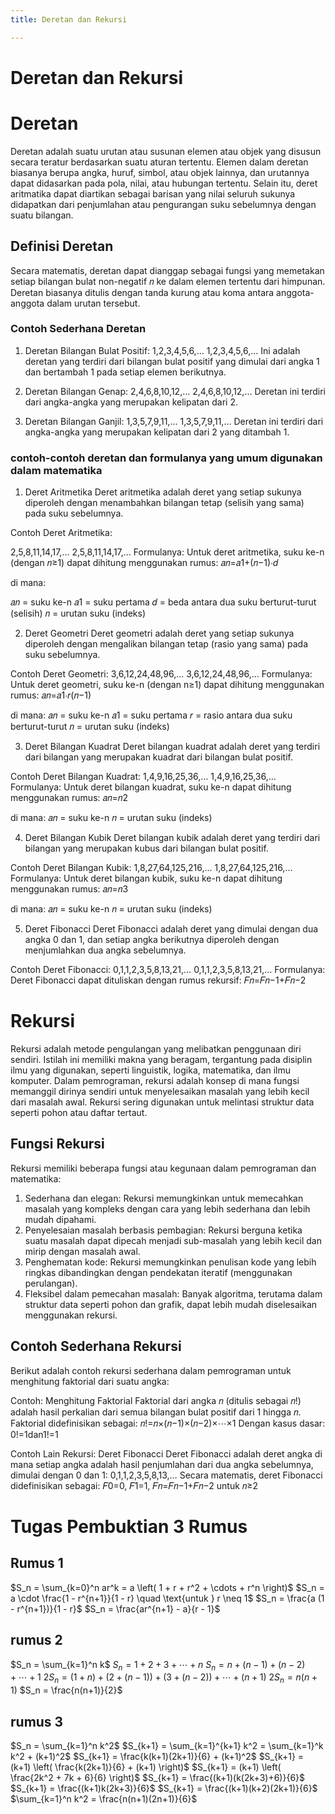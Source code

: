 ```yaml
---
title: Deretan dan Rekursi

---
```


# Deretan dan Rekursi 
# Deretan 
Deretan adalah suatu urutan atau susunan elemen atau objek yang disusun secara teratur berdasarkan suatu aturan tertentu. Elemen dalam deretan biasanya berupa angka, huruf, simbol, atau objek lainnya, dan urutannya dapat didasarkan pada pola, nilai, atau hubungan tertentu. Selain itu, deret aritmatika dapat diartikan sebagai barisan yang nilai seluruh sukunya didapatkan dari penjumlahan atau pengurangan suku sebelumnya dengan suatu bilangan.

## Definisi Deretan 
Secara matematis, deretan dapat dianggap sebagai fungsi yang memetakan setiap bilangan bulat non-negatif 𝑛 ke dalam elemen tertentu dari himpunan. Deretan biasanya ditulis dengan tanda kurung atau koma antara anggota-anggota dalam urutan tersebut.

### Contoh Sederhana Deretan 
1. Deretan Bilangan Bulat Positif:
1,2,3,4,5,6,…
1,2,3,4,5,6,…
Ini adalah deretan yang terdiri dari bilangan bulat positif yang dimulai dari angka 1 dan bertambah 1 pada setiap elemen berikutnya.

2. Deretan Bilangan Genap:
2,4,6,8,10,12,…
2,4,6,8,10,12,…
Deretan ini terdiri dari angka-angka yang merupakan kelipatan dari 2.

2. Deretan Bilangan Ganjil:
1,3,5,7,9,11,…
1,3,5,7,9,11,…
Deretan ini terdiri dari angka-angka yang merupakan kelipatan dari 2 yang ditambah 1.

### contoh-contoh deretan dan formulanya yang umum digunakan dalam matematika

1. Deret Aritmetika
Deret aritmetika adalah deret yang setiap sukunya diperoleh dengan menambahkan bilangan tetap (selisih yang sama) pada suku sebelumnya.

Contoh Deret Aritmetika:

2,5,8,11,14,17,…
2,5,8,11,14,17,…
Formulanya: Untuk deret aritmetika, suku ke-n (dengan 𝑛≥1) dapat dihitung menggunakan rumus:
𝑎𝑛=𝑎1+(𝑛−1)⋅𝑑

di mana:

𝑎𝑛 = suku ke-n
𝑎1 = suku pertama
𝑑 = beda antara dua suku berturut-turut (selisih)
𝑛 = urutan suku (indeks)

2. Deret Geometri
Deret geometri adalah deret yang setiap sukunya diperoleh dengan mengalikan bilangan tetap (rasio yang sama) pada suku sebelumnya.

Contoh Deret Geometri:
3,6,12,24,48,96,…
3,6,12,24,48,96,…
Formulanya: Untuk deret geometri, suku ke-n (dengan n≥1) dapat dihitung menggunakan rumus:
𝑎𝑛=𝑎1⋅𝑟(𝑛−1)
 
di mana:
𝑎𝑛 = suku ke-n
𝑎1 = suku pertama
𝑟 = rasio antara dua suku berturut-turut
𝑛 = urutan suku (indeks)

3. Deret Bilangan Kuadrat
Deret bilangan kuadrat adalah deret yang terdiri dari bilangan yang merupakan kuadrat dari bilangan bulat positif.

Contoh Deret Bilangan Kuadrat:
1,4,9,16,25,36,…
1,4,9,16,25,36,…
Formulanya: Untuk deret bilangan kuadrat, suku ke-n dapat dihitung menggunakan rumus:
𝑎𝑛=𝑛2

di mana:
𝑎𝑛 = suku ke-n
𝑛 = urutan suku (indeks)

4. Deret Bilangan Kubik
Deret bilangan kubik adalah deret yang terdiri dari bilangan yang merupakan kubus dari bilangan bulat positif.

Contoh Deret Bilangan Kubik:
1,8,27,64,125,216,…
1,8,27,64,125,216,…
Formulanya: Untuk deret bilangan kubik, suku ke-n dapat dihitung menggunakan rumus:
𝑎𝑛=𝑛3

di mana:
𝑎𝑛 = suku ke-n
𝑛 = urutan suku (indeks)

5. Deret Fibonacci
Deret Fibonacci adalah deret yang dimulai dengan dua angka 0 dan 1, dan setiap angka berikutnya diperoleh dengan menjumlahkan dua angka sebelumnya.

Contoh Deret Fibonacci:
0,1,1,2,3,5,8,13,21,…
0,1,1,2,3,5,8,13,21,…
Formulanya: Deret Fibonacci dapat dituliskan dengan rumus rekursif:
𝐹𝑛=𝐹𝑛−1+𝐹𝑛−2

# Rekursi

Rekursi adalah metode pengulangan yang melibatkan penggunaan diri sendiri. Istilah ini memiliki makna yang beragam, tergantung pada disiplin ilmu yang digunakan, seperti linguistik, logika, matematika, dan ilmu komputer.
Dalam pemrograman, rekursi adalah konsep di mana fungsi memanggil dirinya sendiri untuk menyelesaikan masalah yang lebih kecil dari masalah awal. Rekursi sering digunakan untuk melintasi struktur data seperti pohon atau daftar tertaut.

## Fungsi Rekursi

Rekursi memiliki beberapa fungsi atau kegunaan dalam pemrograman dan matematika:

1. Sederhana dan elegan: Rekursi memungkinkan untuk memecahkan masalah yang kompleks dengan cara yang lebih sederhana dan lebih mudah dipahami.
2. Penyelesaian masalah berbasis pembagian: Rekursi berguna ketika suatu masalah dapat dipecah menjadi sub-masalah yang lebih kecil dan mirip dengan masalah awal.
3. Penghematan kode: Rekursi memungkinkan penulisan kode yang lebih ringkas dibandingkan dengan pendekatan iteratif (menggunakan perulangan).
4. Fleksibel dalam pemecahan masalah: Banyak algoritma, terutama dalam struktur data seperti pohon dan grafik, dapat lebih mudah diselesaikan menggunakan rekursi.

## Contoh Sederhana Rekursi 

Berikut adalah contoh rekursi sederhana dalam pemrograman untuk menghitung faktorial dari suatu angka:

Contoh: Menghitung Faktorial
Faktorial dari angka 
𝑛 (ditulis sebagai 𝑛!) adalah hasil perkalian dari semua bilangan bulat positif dari 1 hingga 𝑛. Faktorial didefinisikan sebagai:
𝑛!=𝑛×(𝑛−1)×(𝑛−2)×⋯×1
Dengan kasus dasar:
0!=1dan1!=1

Contoh Lain Rekursi: Deret Fibonacci
Deret Fibonacci adalah deret angka di mana setiap angka adalah hasil penjumlahan dari dua angka sebelumnya, dimulai dengan 0 dan 1:
0,1,1,2,3,5,8,13,…
Secara matematis, deret Fibonacci didefinisikan sebagai:
𝐹0=0, 𝐹1=1, 𝐹𝑛=𝐹𝑛−1+𝐹𝑛−2 untuk 𝑛≥2

# Tugas Pembuktian 3 Rumus

## Rumus 1
$S_n = \sum_{k=0}^n ar^k = a \left( 1 + r + r^2 + \cdots + r^n \right)$
$S_n = a \cdot \frac{1 - r^{n+1}}{1 - r} \quad \text{untuk } r \neq 1$
$S_n = \frac{a (1 - r^{n+1})}{1 - r}$
$S_n = \frac{ar^{n+1} - a}{r - 1}$

## rumus 2 
$S_n = \sum_{k=1}^n k$
$S_n = 1 + 2 + 3 + \cdots + n$
$S_n = n + (n-1) + (n-2) + \cdots + 1$
$2S_n = (1 + n) + (2 + (n-1)) + (3 + (n-2)) + \cdots + (n + 1)$
$2S_n = n(n+1)$
$S_n = \frac{n(n+1)}{2}$

## rumus 3
$S_n = \sum_{k=1}^n k^2$
$S_{k+1} = \sum_{k=1}^{k+1} k^2 = \sum_{k=1}^k k^2 + (k+1)^2$
$S_{k+1} = \frac{k(k+1)(2k+1)}{6} + (k+1)^2$
$S_{k+1} = (k+1) \left( \frac{k(2k+1)}{6} + (k+1) \right)$
$S_{k+1} = (k+1) \left( \frac{2k^2 + 7k + 6}{6} \right)$
$S_{k+1} = \frac{(k+1)(k(2k+3)+6)}{6}$
$S_{k+1} = \frac{(k+1)k(2k+3)}{6}$
$S_{k+1} = \frac{(k+1)(k+2)(2k+1)}{6}$
$\sum_{k=1}^n k^2 = \frac{n(n+1)(2n+1)}{6}$

